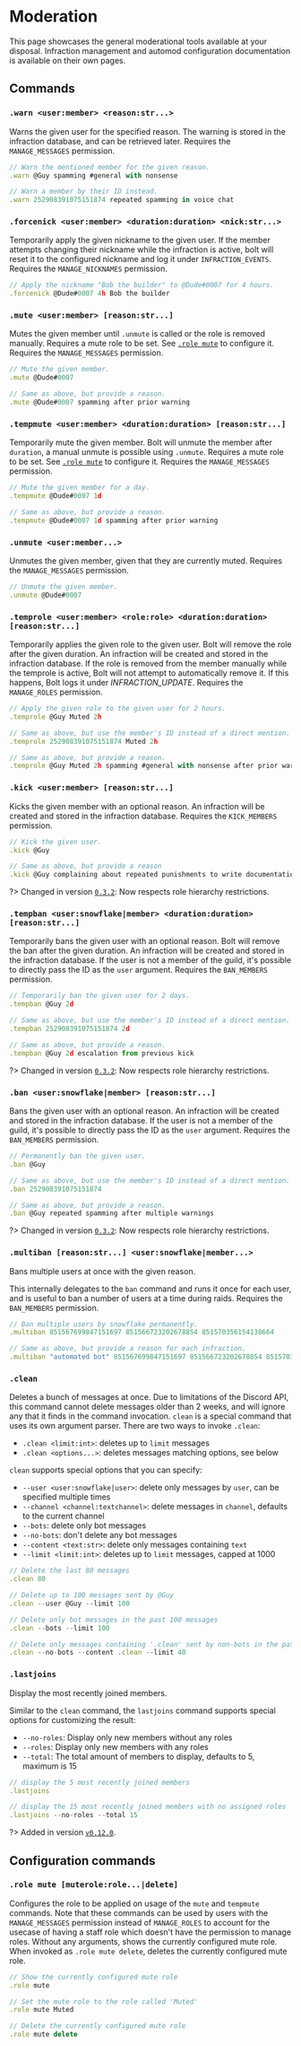 # Moderation
This page showcases the general moderational tools available at your disposal. Infraction management and automod configuration documentation is available on their own pages.


## Commands
### `.warn <user:member> <reason:str...>`
Warns the given user for the specified reason. The warning is stored in the infraction database, and can be retrieved later.
Requires the `MANAGE_MESSAGES` permission.
```js
// Warn the mentioned member for the given reason.
.warn @Guy spamming #general with nonsense

// Warn a member by their ID instead.
.warn 252908391075151874 repeated spamming in voice chat
```

### `.forcenick <user:member> <duration:duration> <nick:str...>`
Temporarily apply the given nickname to the given user. If the member attempts changing their nickname while the infraction is active, bolt will reset it to the configured nickname and log it under `INFRACTION_EVENTS`.
Requires the `MANAGE_NICKNAMES` permission.
```js
// Apply the nickname "Bob the builder" to @Dude#0007 for 4 hours.
.forcenick @Dude#0007 4h Bob the builder
```

### `.mute <user:member> [reason:str...]`
Mutes the given member until `.unmute` is called or the role is removed manually.
Requires a mute role to be set. See [`.role mute`](cogs/moderation#role-mute-muteroleroledelete) to configure it.
Requires the `MANAGE_MESSAGES` permission.
```js
// Mute the given member.
.mute @Dude#0007

// Same as above, but provide a reason.
.mute @Dude#0007 spamming after prior warning
```

### `.tempmute <user:member> <duration:duration> [reason:str...]`
Temporarily mute the given member.
Bolt will unmute the member after `duration`, a manual unmute is possible using `.unmute`.
Requires a mute role to be set. See [`.role mute`](cogs/moderation#role-mute-muteroleroledelete) to configure it.
Requires the `MANAGE_MESSAGES` permission.
```js
// Mute the given member for a day.
.tempmute @Dude#0007 1d

// Same as above, but provide a reason.
.tempmute @Dude#0007 1d spamming after prior warning
```

### `.unmute <user:member...>`
Unmutes the given member, given that they are currently muted.
Requires the `MANAGE_MESSAGES` permission.
```js
// Unmute the given member.
.unmute @Dude#0007
```

### `.temprole <user:member> <role:role> <duration:duration> [reason:str...]`
Temporarily applies the given role to the given user. Bolt will remove the role after the given duration.
An infraction will be created and stored in the infraction database.
If the role is removed from the member manually while the temprole is active, Bolt will not attempt to automatically remove it. If this happens, Bolt logs it under *INFRACTION_UPDATE*.
Requires the `MANAGE_ROLES` permission.
```js
// Apply the given role to the given user for 2 hours.
.temprole @Guy Muted 2h

// Same as above, but use the member's ID instead of a direct mention.
.temprole 252908391075151874 Muted 2h

// Same as above, but provide a reason.
.temprole @Guy Muted 2h spamming #general with nonsense after prior warning
```

### `.kick <user:member> [reason:str...]`
Kicks the given member with an optional reason.
An infraction will be created and stored in the infraction database.
Requires the `KICK_MEMBERS` permission.
```js
// Kick the given user.
.kick @Guy

// Same as above, but provide a reason
.kick @Guy complaining about repeated punishments to write documentation
```

?> Changed in version [`0.3.2`](changelog#v031): Now respects role hierarchy restrictions.

### `.tempban <user:snowflake|member> <duration:duration> [reason:str...]`
Temporarily bans the given user with an optional reason. Bolt will remove the ban after the given duration.
An infraction will be created and stored in the infraction database.
If the user is not a member of the guild, it's possible to directly pass the ID as the `user` argument.
Requires the `BAN_MEMBERS` permission.
```js
// Temporarily ban the given user for 2 days.
.tempban @Guy 2d

// Same as above, but use the member's ID instead of a direct mention.
.tempban 252908391075151874 2d

// Same as above, but provide a reason.
.tempban @Guy 2d escalation from previous kick
```

?> Changed in version [`0.3.2`](changelog#v031): Now respects role hierarchy restrictions.

### `.ban <user:snowflake|member> [reason:str...]`
Bans the given user with an optional reason.
An infraction will be created and stored in the infraction database.
If the user is not a member of the guild, it's possible to directly pass the ID as the `user` argument.
Requires the `BAN_MEMBERS` permission.
```js
// Permanently ban the given user.
.ban @Guy

// Same as above, but use the member's ID instead of a direct mention.
.ban 252908391075151874

// Same as above, but provide a reason.
.ban @Guy repeated spamming after multiple warnings
```

?> Changed in version [`0.3.2`](changelog#v031): Now respects role hierarchy restrictions.

### `.multiban [reason:str...] <user:snowflake|member...>`
Bans multiple users at once with the given reason.

This internally delegates to the `ban` command and runs it once for each user,
and is useful to ban a number of users at a time during raids.
Requires the `BAN_MEMBERS` permission.

```js
// Ban multiple users by snowflake permanently.
.multiban 851567699847151697 851566723202678854 851570356154138664

// Same as above, but provide a reason for each infraction.
.multiban "automated bot" 851567699847151697 851566723202678854 851570356154138664
```

### `.clean`
Deletes a bunch of messages at once.
Due to limitations of the Discord API, this command cannot delete messages older than 2 weeks, and will ignore any that it finds in the command invocation.
`clean` is a special command that uses its own argument parser.
There are two ways to invoke `.clean`:
- `.clean <limit:int>`: deletes up to `limit` messages
- `.clean <options...>`: deletes messages matching options, see below

`clean` supports special options that you can specify:
* `--user <user:snowflake|user>`: delete only messages by `user`, can be specified multiple times
* `--channel <channel:textchannel>`: delete messages in `channel`, defaults to the current channel
* `--bots`: delete only bot messages
* `--no-bots`: don't delete any bot messages
* `--content <text:str>`: delete only messages containing `text`
* `--limit <limit:int>`: deletes up to `limit` messages, capped at 1000

```js
// Delete the last 80 messages
.clean 80

// Delete up to 100 messages sent by @Guy
.clean --user @Guy --limit 100

// Delete only bot messages in the past 100 messages
.clean --bots --limit 100

// Delete only messages containing '.clean' sent by non-bots in the past 40 messages
.clean --no-bots --content .clean --limit 40
```

### `.lastjoins`
Display the most recently joined members.

Similar to the `clean` command, the `lastjoins` command supports special options
for customizing the result:
* `--no-roles`: Display only new members without any roles
* `--roles`: Display only new members with any roles
* `--total`: The total amount of members to display, defaults to 5, maximum is 15

```js
// display the 5 most recently joined members
.lastjoins

// display the 15 most recently joined members with no assigned roles
.lastjoins --no-roles --total 15
```

?> Added in version [`v0.12.0`](changelog#v0120).

## Configuration commands
### `.role mute [muterole:role...|delete]`
Configures the role to be applied on usage of the `mute` and `tempmute` commands.
Note that these commands can be used by users with the `MANAGE_MESSAGES` permission instead of `MANAGE_ROLES` to account for the usecase of having a staff role which doesn't have the permission to manage roles.
Without any arguments, shows the currently configured mute role.
When invoked as `.role mute delete`, deletes the currently configured mute role.

```js
// Show the currently configured mute role
.role mute

// Set the mute role to the role called 'Muted'
.role mute Muted

// Delete the currently configured mute role
.role mute delete
```
